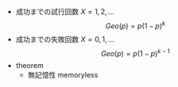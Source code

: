 - 成功までの試行回数 $X = 1, 2, ...$
    $$ Geo(p) = p(1-p)^k $$
- 成功までの失敗回数 $X = 0, 1, ...$
    $$ Geo(p) = p(1-p)^{k-1} $$
- theorem
    - 無記憶性 memoryless